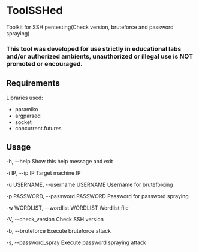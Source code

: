 # ToolSSHed
Toolkit for SSH pentesting(Check version, bruteforce and password spraying)
### This tool was developed for use strictly in educational labs and/or authorized ambients, unauthorized or illegal use is NOT promoted or encouraged.

## Requirements
Libraries used:
- paramiko
- argparsed
- socket
- concurrent.futures

## Usage
  -h, --help                         Show this help message and exit
  
  -i IP, --ip IP                     Target machine IP
  
  -u USERNAME, --username USERNAME   Username for bruteforcing
  
  -p PASSWORD, --password PASSWORD   Password for password spraying   
  
  -w WORDLIST, --wordlist WORDLIST   Wordlist file               
  
  -V, --check_version                Check SSH version
  
  -b, --bruteforce                   Execute bruteforce attack
  
  -s, --password_spray               Execute password spraying attack

